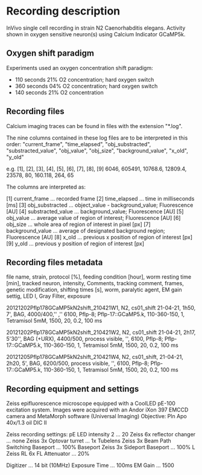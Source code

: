# Recording description

InVivo single cell recording in strain N2 Caenorhabditis elegans.
Activity shown in oxygen sensitive neuron(s) using Calcium Indicator GCaMP5k.

## Oxygen shift paradigm

Experiments used an oxygen concentration shift paradigm:
- 110 seconds 21% O2 concentration; hard oxygen switch
- 360 seconds 04% O2 concentration; hard oxygen switch
- 140 seconds 21% O2 concentration

## Recording files

Calcium imaging traces can be found in files with the extension "*.log".

The nine columns contained in these log files are to be interpreted in this order:
"current_frame", "time_elapsed", "obj_substracted", "substracted_value", "obj_value", "obj_size", "background_value", "x_old", "y_old"

e.g.
[1],  [2],    [3],     [4],     [5],  [6], [7],     [8], [9] 
6046, 605491, 10768.6, 12809.4, 23578, 80, 160.118, 264, 65

The columns are interpreted as:

[1] current_frame       ... recorded frame
[2] time_elapsed        ... time in milliseconds [ms]
[3] obj_substracted     ... object_value - background_value; Fluorescence [AU]
[4] substracted_value   ... background_value; Fluorescence [AU]
[5] obj_value           ... average value of region of interest; Fluorescence [AU]
[6] obj_size            ... whole area of region of interest in pixel [px]
[7] background_value    ... average of designated background region; Fluorescence [AU]
[8] x_old               ... previous x position of region of interest [px]
[9] y_old               ... previous y position of region of interest [px]

## Recording files metadata
file name, strain, protocol [%], feeding condition [hour], worm resting time [min], tracked neuron, intensity, Comments, tracking comment, frames, genetic modification, shifting times [s], worm, paralytic agent, EM gain settig, LED I, Gray Filter, exposure

20121202Pflp178GCaMP5kN2shift_210421W1, N2, cs01_shift 21-04-21, 1h50, 7', BAG,	4000/400,'' ,'' 6100, Pflp-8; Pflp-17::GCaMP5.k, 110-360-150, 1, Tetramisol 5mM, 1500, 20, 0.2, 100 ms

20121202Pflp178GCaMP5kN2shift_210421W2, N2, cs01_shift 21-04-21, 2h17, 5'30'', BAG (+URX), 4400/500, process visible, '', 6100, Pflp-8; Pflp-17::GCaMP5.k, 110-360-150, 1, Tetramisol 5mM, 1500, 20, 0.2, 100 ms

20121205Pflp178GCaMP5kN2shift_210421W4, N2, cs01_shift, 21-04-21, 2h20, 5', BAG, 6200/500, process visible, '', 6100, Pflp-8; Pflp-17::GCaMP5.k, 110-360-150, 1, Tetramisol 5mM, 1500, 20, 0.2, 100 ms

## Recording equipment and settings

Zeiss epifluorescence microscope equipped with a CoolLED pE-100 excitation system.
Images were acquired with an Andor iXon 397 EMCCD camera and MetaMorph software (Universal Imaging)
Objective: Pln Apo 40x/1.3 oil DIC II

Zeiss recording settings:
pE LED intensity 2                      ... 20
Zeiss 6x reflector changer              ... none
Zeiss 3x Optovar turret                 ... 1x Tubelens
Zeiss 3x Beam Path Switching Baseport   ... 100% Baseport
Zeiss 3x Sideport Baseport              ... 100% L
Zeiss RL 6x FL Attenuator               ... 20%

Digitizer                               ... 14 bit (10MHz)
Exposure Time                           ... 100ms
EM Gain                                 ... 1500
